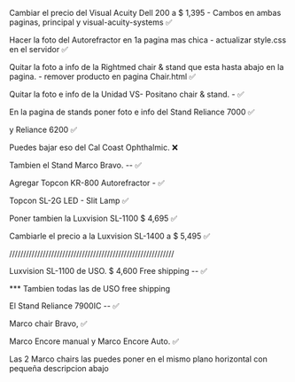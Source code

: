 Cambiar el precio del Visual Acuity Dell 200 a $ 1,395  -  Cambos en ambas paginas, principal y visual-acuity-systems ✅

Hacer la foto del Autorefractor en 1a pagina mas chica  -  actualizar style.css en el servidor  ✅

Quitar la foto a info de la Rightmed chair & stand que esta hasta abajo en la pagina.  -  remover producto  en pagina Chair.html  ✅

Quitar la foto e info de la Unidad  VS- Positano chair & stand. -  ✅

En la pagina de stands poner foto e info del Stand Reliance 7000 ✅

y Reliance 6200  ✅ 

Puedes bajar eso del Cal Coast Ophthalmic.  ❌

Tambien el Stand Marco Bravo. --  ✅

Agregar Topcon KR-800 Autorefractor  -  ✅

Topcon SL-2G LED   - Slit Lamp  ✅

Poner tambien la Luxvision SL-1100   $ 4,695  ✅

Cambiarle el precio a la Luxvision SL-1400 a $ 5,495  ✅


///////////////////////////////////////////////////////////


Luxvision SL-1100 de USO.   $ 4,600 Free shipping  --  ✅

*** Tambien todas las de USO free shipping

El Stand Reliance 7900IC  --  ✅

Marco chair Bravo, ✅

Marco Encore manual y Marco Encore Auto. ✅

Las 2 Marco chairs  las  puedes poner en el mismo plano horizontal con pequeña descripcion abajo
